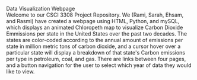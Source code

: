 Data Visualization Webpage  
Welcome to our CSCI 3308 Project Repository.  We (Rami, Sarah, Ehsam, and Rasmi) have created a webpage using HTML, Python,   and mySQL, which displays an animated Chloropeth map to visualize Carbon Dioxide Emmissions per state in the United States over the past two decades.  The states are color-coded according to the annual amount of emissions per state in million metric tons of carbon dioxide, and a cursor hover over a particular state will display a breakdown of that state's Carbon emissions per type in petroleum, coal, and gas.  There are links between four pages, and a button navigation for the user to select which year   of data they would like to view.
